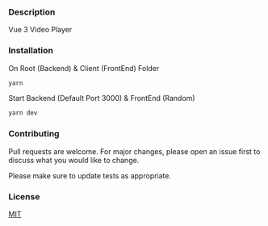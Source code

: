 ### Description

Vue 3 Video Player

### Installation
On Root (Backend) & Client (FrontEnd) Folder
```bash
yarn
```
Start Backend (Default Port 3000) & FrontEnd (Random)
```bash
yarn dev
```
### Contributing

Pull requests are welcome. For major changes, please open an issue first
to discuss what you would like to change.

Please make sure to update tests as appropriate.

### License

[MIT](https://choosealicense.com/licenses/mit/)
